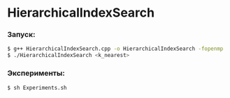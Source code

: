 # HierarchicalIndexSearch

### Запуск:
```bash
$ g++ HierarchicalIndexSearch.cpp -o HierarchicalIndexSearch -fopenmp
$ ./HierarchicalIndexSearch <k_nearest>
```

### Эксперименты:
```bash
$ sh Experiments.sh
```
